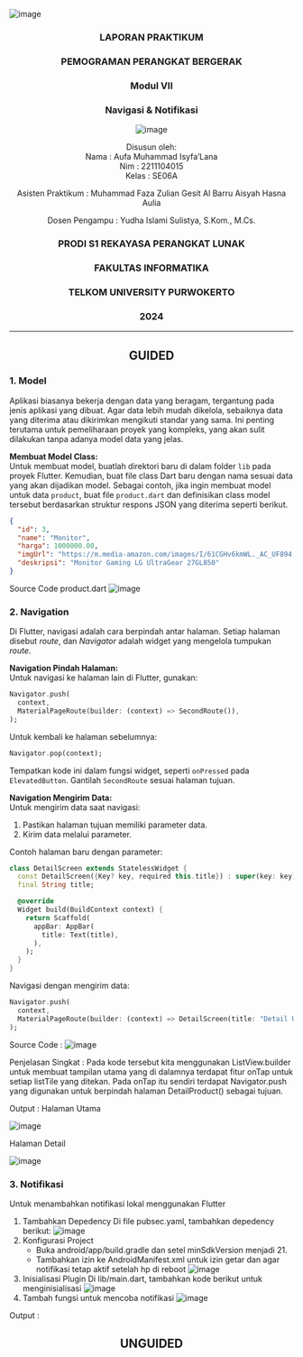 ![image](https://github.com/user-attachments/assets/b25d7a65-1586-44be-b901-242e557101a7)<div align="center">

### LAPORAN PRAKTIKUM

### PEMOGRAMAN PERANGKAT BERGERAK

### Modul VII
### Navigasi & Notifikasi

![image](https://github.com/user-attachments/assets/2948daec-1e7a-4765-8f23-df638a387c87)

Disusun oleh:  
Nama : Aufa Muhammad Isyfa’Lana  
Nim : 2211104015  
Kelas : SE06A

Asisten Praktikum : 
Muhammad Faza Zulian Gesit Al Barru 
Aisyah Hasna Aulia 

Dosen Pengampu : 
Yudha Islami Sulistya, S.Kom., M.Cs. 

### PRODI S1 REKAYASA PERANGKAT LUNAK  
### FAKULTAS INFORMATIKA  
### TELKOM UNIVERSITY PURWOKERTO  
### 2024

</div>

---
<div align="center">

## GUIDED
</div>

### 1. Model 
Aplikasi biasanya bekerja dengan data yang beragam, tergantung pada jenis aplikasi yang dibuat. Agar data lebih mudah dikelola, sebaiknya data yang diterima atau dikirimkan mengikuti standar yang sama. Ini penting terutama untuk pemeliharaan proyek yang kompleks, yang akan sulit dilakukan tanpa adanya model data yang jelas.

**Membuat Model Class:**  
Untuk membuat model, buatlah direktori baru di dalam folder `lib` pada proyek Flutter. Kemudian, buat file class Dart baru dengan nama sesuai data yang akan dijadikan model. Sebagai contoh, jika ingin membuat model untuk data `product`, buat file `product.dart` dan definisikan class model tersebut berdasarkan struktur respons JSON yang diterima seperti berikut.

```JSON
{
  "id": 3,
  "name": "Monitor",
  "harga": 1000000.00,
  "imgUrl": "https://m.media-amazon.com/images/I/61CGHv6kmWL._AC_UF894,1000_QL80_.jpg",
  "deskripsi": "Monitor Gaming LG UltraGear 27GL850"
}
```
Source Code product.dart 
![image](https://github.com/user-attachments/assets/be53fb0d-1fb1-4eb2-bff8-e841f57c46ed)


### 2. Navigation
Di Flutter, navigasi adalah cara berpindah antar halaman. Setiap halaman disebut *route*, dan *Navigator* adalah widget yang mengelola tumpukan *route*.

**Navigation Pindah Halaman:**  
Untuk navigasi ke halaman lain di Flutter, gunakan:
```dart
Navigator.push(
  context,
  MaterialPageRoute(builder: (context) => SecondRoute()),
);
```
Untuk kembali ke halaman sebelumnya:
```dart
Navigator.pop(context);
```
Tempatkan kode ini dalam fungsi widget, seperti `onPressed` pada `ElevatedButton`. Gantilah `SecondRoute` sesuai halaman tujuan.

**Navigation Mengirim Data:**  
Untuk mengirim data saat navigasi:
1) Pastikan halaman tujuan memiliki parameter data.
2) Kirim data melalui parameter.

Contoh halaman baru dengan parameter:
```dart
class DetailScreen extends StatelessWidget {
  const DetailScreen({Key? key, required this.title}) : super(key: key);
  final String title;

  @override
  Widget build(BuildContext context) {
    return Scaffold(
      appBar: AppBar(
        title: Text(title),
      ),
    );
  }
}
```

Navigasi dengan mengirim data:
```dart
Navigator.push(
  context,
  MaterialPageRoute(builder: (context) => DetailScreen(title: "Detail User")),
);
```

Source Code :
![image](https://github.com/user-attachments/assets/6aba08aa-f369-4af6-b59d-611058011420)

Penjelasan Singkat :
Pada kode tersebut kita menggunakan ListView.builder untuk membuat tampilan utama yang di dalamnya terdapat fitur onTap untuk setiap listTile yang ditekan. Pada onTap itu sendiri terdapat Navigator.push yang digunakan untuk berpindah halaman DetailProduct() sebagai tujuan.

Output :
Halaman Utama

![image](https://github.com/user-attachments/assets/7caccfd6-5c56-4fdc-acea-03878c6db040)

Halaman Detail

![image](https://github.com/user-attachments/assets/b31e61a8-fc6c-4fd3-a906-cc9a37a018f0)


### 3. Notifikasi 
Untuk menambahkan notifikasi lokal menggunakan Flutter 
1. Tambahkan Depedency
   Di file pubsec.yaml, tambahkan depedency berikut:
   ![image](https://github.com/user-attachments/assets/f66e132c-bc1b-4ef9-8f05-f6a86699d917)
2. Konfigurasi Project
   - Buka android/app/build.gradle dan setel minSdkVersion menjadi 21.
   - Tambahkan izin ke AndroidManifest.xml untuk izin getar dan agar notifikasi tetap aktif setelah hp di reboot
     ![image](https://github.com/user-attachments/assets/edbcc2bf-9d4a-4412-a8d1-a326a641f1e4)
3. Inisialisasi Plugin
   Di lib/main.dart, tambahkan kode berikut untuk menginisialisasi
   ![image](https://github.com/user-attachments/assets/a32df1a1-bd6f-4133-bc81-78087e3f93cc)
4. Tambah fungsi untuk mencoba notifikasi
   ![image](https://github.com/user-attachments/assets/9a1a71a9-6b47-4c96-a53a-3cf4bc494505)

Output : 


<div align="center">

## UNGUIDED
</div>
   

     
